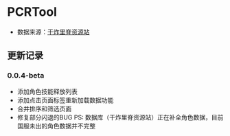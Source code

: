 # PCRTool

- 数据来源：[干炸里脊资源站](https://redive.estertion.win/)

## 更新记录
### 0.0.4-beta
- 添加角色技能释放列表
- 添加点击页面标签重新加载数据功能
- 合并排序和筛选页面
- 修复部分闪退的BUG
PS: 数据库（干炸里脊资源站）正在补全角色数据，目前国服未出的角色数据并不完整





